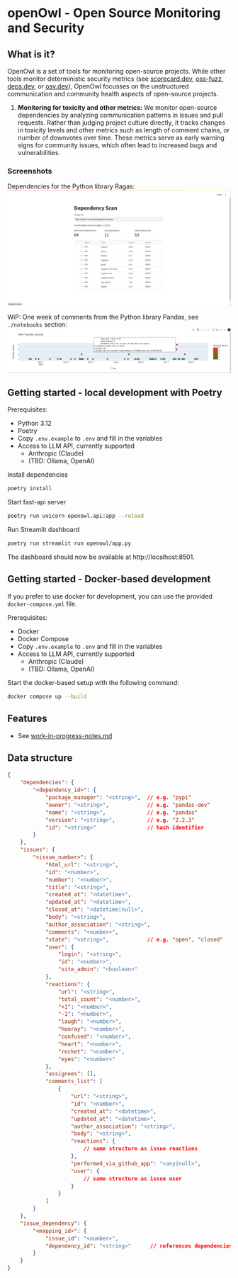 # openOwl - Open Source Monitoring and Security

## What is it?

OpenOwl is a set of tools for monitoring open-source projects. While other tools monitor deterministic security metrics (see [scorecard.dev](https://scorecard.dev), [oss-fuzz](https://github.com/google/oss-fuzz?tab=readme-ov-file), [deps.dev](https://deps.dev), or [osv.dev](https://osv.dev)), OpenOwl focusses on the unstructured communication and community health aspects of open-source projects. 

1. **Monitoring for toxicity and other metrics:** We monitor open-source dependencies by analyzing communication patterns in issues and pull requests. Rather than judging project culture directly, it tracks changes in toxicity levels and other metrics such as length of comment chains, or number of downvotes over time. These metrics serve as early warning signs for community issues, which often lead to increased bugs and vulnerabilities.

### Screenshots
Dependencies for the Python library Ragas:
![Screenshot web app](assets/streamlit-screenshot.png)

WiP: One week of comments from the Python library Pandas, see `./notebooks` section:
![One week of comments in the Python Pandas project](assets/pandas-comments-one-week.png)


## Getting started - local development with Poetry

Prerequisites:
- Python 3.12
- Poetry
- Copy `.env.example` to `.env` and fill in the variables
- Access to LLM API, currently supported
  - Anthropic (Claude)
  - (TBD: Ollama, OpenAI)

Install dependencies
```Bash
poetry install
```

Start fast-api server
```Bash
poetry run uvicorn openowl.api:app --reload
```

Run Streamlit dashboard
```Bash
poetry run streamlit run openowl/app.py 
```
The dashboard should now be available at http://localhost:8501.

## Getting started - Docker-based development

If you prefer to use docker for development, you can use the provided `docker-compose.yml` file.

Prerequisites:
- Docker
- Docker Compose
- Copy `.env.example` to `.env` and fill in the variables
- Access to LLM API, currently supported
  - Anthropic (Claude)
  - (TBD: Ollama, OpenAI)

Start the docker-based setup with the following command:
```bash
docker compose up --build
```


## Features 
- See [work-in-progress-notes.md](work-in-progress-notes.md)

## Data structure
```Json
{
    "dependencies": {
        "<dependency_id>": {
            "package_manager": "<string>",  // e.g. "pypi"
            "owner": "<string>",            // e.g. "pandas-dev"
            "name": "<string>",             // e.g. "pandas"
            "version": "<string>",          // e.g. "2.2.3"
            "id": "<string>"                // hash identifier
        }
    },
    "issues": {
        "<issue_number>": {
            "html_url": "<string>",
            "id": "<number>",
            "number": "<number>",
            "title": "<string>",
            "created_at": "<datetime>",
            "updated_at": "<datetime>",
            "closed_at": "<datetime|null>",
            "body": "<string>",
            "author_association": "<string>",
            "comments": "<number>",
            "state": "<string>",            // e.g. "open", "closed"
            "user": {
                "login": "<string>",
                "id": "<number>",
                "site_admin": "<boolean>"
            },
            "reactions": {
                "url": "<string>",
                "total_count": "<number>",
                "+1": "<number>",
                "-1": "<number>",
                "laugh": "<number>",
                "hooray": "<number>",
                "confused": "<number>",
                "heart": "<number>",
                "rocket": "<number>",
                "eyes": "<number>"
            },
            "assignees": [],
            "comments_list": [
                {
                    "url": "<string>",
                    "id": "<number>",
                    "created_at": "<datetime>",
                    "updated_at": "<datetime>",
                    "author_association": "<string>",
                    "body": "<string>",
                    "reactions": {
                        // same structure as issue reactions
                    },
                    "performed_via_github_app": "<any|null>",
                    "user": {
                        // same structure as issue user
                    }
                }
            ]
        }
    },
    "issue_dependency": {
        "<mapping_id>": {
            "issue_id": "<number>",
            "dependency_id": "<string>"      // references dependencies[x].id
        }
    }
}
```
